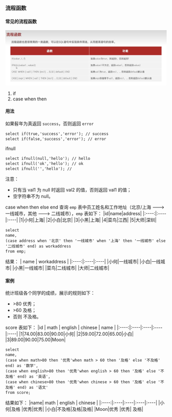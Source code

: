 ### 流程函数
#### 常见的流程函数
![](./func-imgs/func-progress-funcs.png)

1. if
2. case when then
#### 用法
如果髫年为真返回 `success`，否则返回 `error`
```
select if(true,'success','error'); // success
select if(false,'success','error'); // error
```
ifnull
```
select ifnull(null,'hello'); // hello
select ifnull('ok','hello'); // ok
select ifnull('','hello'); // 
```
注意：
- 只有当 val1 为 null 时返回 val2 的值，否则返回 val1 的值；
- 空字符串不为 null。 

case when then else end
查询 `emp` 表中员工姓名和工作地址（北京/上海 ---> 一线城市，其他 ---> 二线城市），`emp` 表如下：
|id|name|address|
|:----:|:----|:----|
|1|小何|上海|
|2|小白|北京|
|3|小黑|上海|
|4|菜鸟|江西|
|5|大师|深圳|

```
select
name,
(case address when '北京' then '一线城市' when '上海' then '一线城市' else '二线城市' end) as workaddress
from emp;
```
结果：
| name | workaddress |
|:----:|:----|:----|
|小何|一线城市|
|小白|一线城市|
|小黑|一线城市|
|菜鸟|二线城市|
|大师|二线城市|

#### 案例
统计班级各个同学的成绩，展示的规则如下：
- \>80 优秀；
- \>60 及格；
- 否则 不及格。

score 表如下： 
|id | math  | english | chinese | name |
|:----:|:----|:----|:----|:----|
|1|74.00|83.00|90.00|小何|
|2|59.00|72.00|65.00|小白|
|3|89.00|90.00|75.00|Moon|

```
select 
name,
(case when math>80 then '优秀'when math > 60 then '及格' else '不及格' end) as '数学',
(case when english>80 then '优秀'when english > 60 then '及格' else '不及格' end) as '英语',
(case when chinese>80 then '优秀'when chinese > 60 then '及格' else '不及格' end) as '语文'
from score;
```
结果如下：
|name| math  | english | chinese |
|:----:|:----|:----|:----|:----|
|小何|及格  |优秀|优秀|
|小白|不及格|及格|及格|
|Moon|优秀  |优秀| 及格|